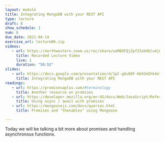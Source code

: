 ```yaml
---
layout: module
title: Integrating MongoDB with your REST API
type: lecture
draft: 0
show_schedule: 1
num: 6
due_date: 2021-04-14
exercise_url: lecture06.zip
videos: 
   - url: https://northwestern.zoom.us/rec/share/uoM8OFQjZpf2IobXblu4jG1sz10ciZ_Sja8WiYCJbqkuAIqN4_1YjU9axESxs5a2.gCjW8RFJDwMbXxXn?startTime=1618426710000
     title: Recorded Lecture Video
     live: 1
     duration: "50:52"
slides:
   - url: https://docs.google.com/presentation/d/1pC-gGv6OF-HU42m5hk4etUGa3hK6Tc1ZWYREfd6U7AY/edit?usp=sharing
     title: Integrating MongoDB with your REST API
readings:
   - url: https://promisesaplus.com/#terminology
     title: Another resource on promises
   - url: https://developer.mozilla.org/en-US/docs/Web/JavaScript/Reference/Statements/async_function 
     title: Using async / await with promises
   - url: https://mongoosejs.com/docs/queries.html
     title: Promises and "thenables" using Mongoose

---
```


Today we will be talking a bit more about promises and handling asynchronous functions.